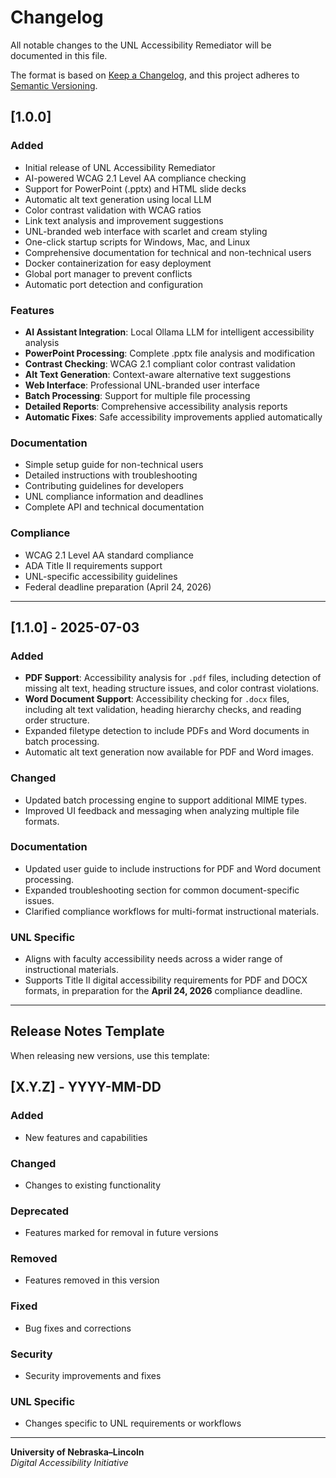 # Changelog

All notable changes to the UNL Accessibility Remediator will be documented in this file.

The format is based on [Keep a Changelog](https://keepachangelog.com/en/1.0.0/),
and this project adheres to [Semantic Versioning](https://semver.org/spec/v2.0.0.html).

## [1.0.0]

### Added
- Initial release of UNL Accessibility Remediator
- AI-powered WCAG 2.1 Level AA compliance checking
- Support for PowerPoint (.pptx) and HTML slide decks
- Automatic alt text generation using local LLM
- Color contrast validation with WCAG ratios
- Link text analysis and improvement suggestions
- UNL-branded web interface with scarlet and cream styling
- One-click startup scripts for Windows, Mac, and Linux
- Comprehensive documentation for technical and non-technical users
- Docker containerization for easy deployment
- Global port manager to prevent conflicts
- Automatic port detection and configuration

### Features
- **AI Assistant Integration**: Local Ollama LLM for intelligent accessibility analysis
- **PowerPoint Processing**: Complete .pptx file analysis and modification
- **Contrast Checking**: WCAG 2.1 compliant color contrast validation
- **Alt Text Generation**: Context-aware alternative text suggestions
- **Web Interface**: Professional UNL-branded user interface
- **Batch Processing**: Support for multiple file processing
- **Detailed Reports**: Comprehensive accessibility analysis reports
- **Automatic Fixes**: Safe accessibility improvements applied automatically

### Documentation
- Simple setup guide for non-technical users
- Detailed instructions with troubleshooting
- Contributing guidelines for developers
- UNL compliance information and deadlines
- Complete API and technical documentation

### Compliance
- WCAG 2.1 Level AA standard compliance
- ADA Title II requirements support
- UNL-specific accessibility guidelines
- Federal deadline preparation (April 24, 2026)

---

## [1.1.0] - 2025-07-03

### Added
- **PDF Support**: Accessibility analysis for `.pdf` files, including detection of missing alt text, heading structure issues, and color contrast violations.
- **Word Document Support**: Accessibility checking for `.docx` files, including alt text validation, heading hierarchy checks, and reading order structure.
- Expanded filetype detection to include PDFs and Word documents in batch processing.
- Automatic alt text generation now available for PDF and Word images.

### Changed
- Updated batch processing engine to support additional MIME types.
- Improved UI feedback and messaging when analyzing multiple file formats.

### Documentation
- Updated user guide to include instructions for PDF and Word document processing.
- Expanded troubleshooting section for common document-specific issues.
- Clarified compliance workflows for multi-format instructional materials.

### UNL Specific
- Aligns with faculty accessibility needs across a wider range of instructional materials.
- Supports Title II digital accessibility requirements for PDF and DOCX formats, in preparation for the **April 24, 2026** compliance deadline.

---

## Release Notes Template

When releasing new versions, use this template:

## [X.Y.Z] - YYYY-MM-DD

### Added
- New features and capabilities

### Changed
- Changes to existing functionality

### Deprecated
- Features marked for removal in future versions

### Removed
- Features removed in this version

### Fixed
- Bug fixes and corrections

### Security
- Security improvements and fixes

### UNL Specific
- Changes specific to UNL requirements or workflows

---

**University of Nebraska–Lincoln**  
*Digital Accessibility Initiative*
